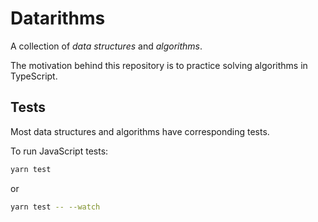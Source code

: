 # Datarithms

A collection of _data structures_ and _algorithms_.

The motivation behind this repository is to practice solving algorithms in TypeScript.

## Tests

Most data structures and algorithms have corresponding tests.

To run JavaScript tests:

```sh
yarn test
```

or

```sh
yarn test -- --watch
```
